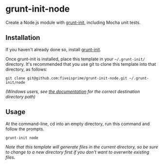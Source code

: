 # grunt-init-node

Create a Node.js module with [grunt-init][], including Mocha unit tests.

[grunt-init]: http://gruntjs.com/project-scaffolding

## Installation
If you haven't already done so, install [grunt-init][].

Once grunt-init is installed, place this template in your `~/.grunt-init/`
directory. It's recommended that you use git to clone this template into that
directory, as follows:

    git clone git@github.com:fiveisprime/grunt-init-node.git ~/.grunt-init/node

_(Windows users, see [the documentation][grunt-init] for the correct destination
directory path)_

## Usage

At the command-line, cd into an empty directory, run this command and follow the prompts.

    grunt-init node

_Note that this template will generate files in the current directory, so be
sure to change to a new directory first if you don't want to overwrite existing
files._

